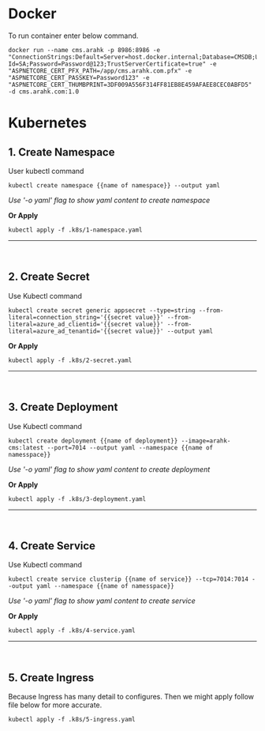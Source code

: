 # Docker
To run container enter below command.
```
docker run --name cms.arahk -p 8986:8986 -e "ConnectionStrings:Default=Server=host.docker.internal;Database=CMSDB;User Id=SA;Password=Password@123;TrustServerCertificate=true" -e "ASPNETCORE_CERT_PFX_PATH=/app/cms.arahk.com.pfx" -e "ASPNETCORE_CERT_PASSKEY=Password123" -e "ASPNETCORE_CERT_THUMBPRINT=3DF009A556F314FF81EB8E459AFAEE8CEC0ABFD5" -d cms.arahk.com:1.0
```

# Kubernetes
## 1. Create Namespace
User kubectl command

```
kubectl create namespace {{name of namespace}} --output yaml
```

*Use '-o yaml' flag to show yaml content to create namespace*

**Or Apply**
```
kubectl apply -f .k8s/1-namespace.yaml
```
--- 
<br/>

## 2. Create Secret
Use Kubectl command
```
kubectl create secret generic appsecret --type=string --from-literal=connection_string='{{secret value}}' --from-literal=azure_ad_clientid='{{secret value}}' --from-literal=azure_ad_tenantid='{{secret value}}' --output yaml
```
**Or Apply**
```
kubectl apply -f .k8s/2-secret.yaml
```
---
<br/>

## 3. Create Deployment
Use Kubectl command
```
kubectl create deployment {{name of deployment}} --image=arahk-cms:latest --port=7014 --output yaml --namespace {{name of namesspace}}
```

*Use '-o yaml' flag to show yaml content to create deployment*


**Or Apply**
```
kubectl apply -f .k8s/3-deployment.yaml
```

---
<br/>

## 4. Create Service
Use Kubectl command
```
kubectl create service clusterip {{name of service}} --tcp=7014:7014 --output yaml --namespace {{name of namesspace}}
```

*Use '-o yaml' flag to show yaml content to create service*


**Or Apply**
```
kubectl apply -f .k8s/4-service.yaml
```

---
<br/>

## 5. Create Ingress
Because Ingress has many detail to configures. Then we might apply follow file below for more accurate.
```
kubectl apply -f .k8s/5-ingress.yaml
```